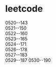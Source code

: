 # leetcode
0520--143  
0521--150  
0522--160  
0523--165  
0524--171  
0526--178  
0527--183  
0529--187
0530--190
